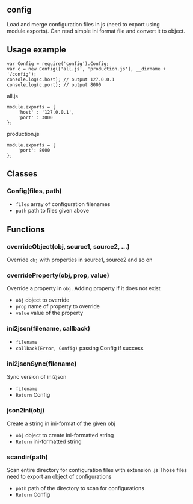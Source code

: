 ## config
Load and merge configuration files in js (need to export using module.exports). Can read simple ini format file and convert it to object.

## Usage example
	var Config = require('config').Config;
	var c = new Config(['all.js', 'production.js'], __dirname + '/config');
	console.log(c.host); // output 127.0.0.1
	console.log(c.port); // output 8000

all.js
	
	module.exports = {
		'host' : '127.0.0.1',
		'port' : 3000
	};
	
production.js
	
	module.exports = {
		'port': 8000
	};

## Classes
### Config(files, path)
* `files` array of configuration filenames
* `path` path to files given above
 

## Functions
### overrideObject(obj, source1, source2, ...)
Override `obj` with properties in source1, source2 and so on

### overrideProperty(obj, prop, value)
Override a property in `obj`. Adding property if it does not exist

* `obj` object to override
* `prop` name of property to override
* `value` value of the property

### ini2json(filename, callback)

* `filename`
* `callback(Error, Config)` passing Config if success 

### ini2jsonSync(filename)
Sync version of ini2json

* `filename`
* `Return` Config

### json2ini(obj)
Create a string in ini-format of the given obj

* `obj` object to create ini-formatted string
* `Return` ini-formatted string

### scandir(path)
Scan entire directory for configuration files with extension .js
Those files need to export an object of configurations

* `path` path of the directory to scan for configurations
* `Return` Config
